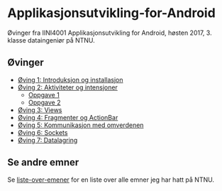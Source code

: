 # Applikasjonsutvikling-for-Android
Øvinger fra IINI4001 Applikasjonsutvikling for Android, høsten 2017, 3. klasse dataingeniør på NTNU.

## Øvinger
- [Øving 1: Introduksjon og installasjon](Assignment-1)
- [Øving 2: Aktiviteter og intensjoner](Assignment-2)
  - [Oppgave 1](Assignment-2/Assignment-2-exercise-1)
  - [Oppgave 2](Assignment-2/Assignment-2-exercise-2)
- [Øving 3: Views](Assignment-3)
- [Øving 4: Fragmenter og ActionBar](Assignment-4)
- [Øving 5: Kommunikasjon med omverdenen](Assignment-5)
- [Øving 6: Sockets](Assignment-6)
- [Øving 7: Datalagring](Assignment-7)

## Se andre emner
Se [liste-over-emener](https://github.com/Knutakir/liste-over-emner) for en liste over alle emner jeg har hatt på NTNU.
